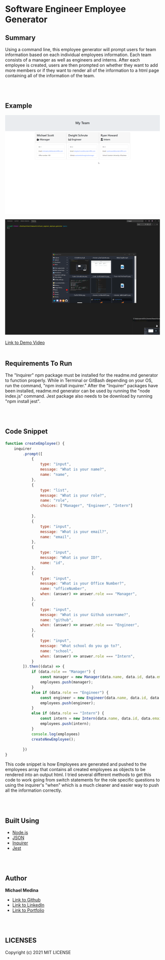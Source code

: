 # Software Engineer Employee Generator


## Summary
Using a command line, this employee generator will prompt users for team information based on each individual employees information. Each team consists of a manager as well as engineers and interns. After each employee is created, users are then prompted on whether they want to add more members or if they want to render all of the information to a html page containing all of the information of the team. 

<br>
<br>

## Example 

![Screenshot](Assets/screenshot.png)


![GIF](Assets/demo.gif)

[Link to Demo Video](https://github.com/michaelanthonyyy/software_engineer_employee_generator/blob/main/Assets/employeegenerator_demo.mp4)
<br>
<br>


## Requirements To Run
The "Inquirer" npm package must be installed for the readme.md generator to function properly.
While in Terminal or GitBash depending on your OS, run the command, "npm install inquirer."
After the "Inquirer" packages have been installed, readme.md generator can be used by running the "node index.js" command.
 Jest package also needs to be download by running "npm install jest". 

<br>
<br>

## Code Snippet
```javascript
function createEmployee() {
    inquirer
        .prompt([
            {
                type: "input",
                message: "What is your name?",
                name: "name",
            },
            {
                type: "list",
                message: "What is your role?",
                name: "role",
                choices: ["Manager", "Engineer", "Intern"]

            },
            {
                type: "input",
                message: "What is your email?",
                name: "email",
            },
            {
                type: "input",
                message: "What is your ID?",
                name: "id",
            },
            {
                type: "input",
                message: "What is your Office Number?",
                name: "officeNumber",
                when: (answer) => answer.role === "Manager",
            },
            {
                type: "input",
                message: "What is your Github username?",
                name: "github",
                when: (answer) => answer.role === "Engineer",
            },
            {
                type: "input",
                message: "What school do you go to?",
                name: "school",
                when: (answer) => answer.role === "Intern",
            }
        ]).then((data) => {
            if (data.role == "Manager") {
                const manager = new Manager(data.name, data.id, data.email, data.officeNumber)
                employees.push(manager);
            }
            else if (data.role == "Engineer") {
                const engineer = new Engineer(data.name, data.id, data.email, data.github)
                employees.push(engineer);
            } 
            else if (data.role == "Intern") {
                const intern = new Intern(data.name, data.id, data.email, data.school)
                employees.push(intern);
            }
            console.log(employees)
            createNewEmployee();

        })
}
```
This code snippet is how Employees are generated and pushed to the employees array that contains all created employees as objects to be rendered into an output html. I tried several different methods to get this code to work going from switch statements for the role specific questions to using the inquirer's "when" which is a much cleaner and easier way to push all the information correctly. 

<br>
<br>

## Built Using

* [Node.js](https://nodejs.org/en/)
* [JSON](https://www.json.org/json-en.html)
* [Inquirer](https://www.npmjs.com/package/inquirer)
* [Jest](https://jest.js.io/)

<br>
<br>

## Author

**Michael Medina** 
- [Link to Github](https://github.com/michaelanthonyyy)
- [Link to LinkedIn](https://www.linkedin.com/in/michael-medina-22aa70200?lipi=urn%3Ali%3Apage%3Ad_flagship3_profile_view_base_contact_details%3B311BosSLTMS4JkhAfkX61A%3D%3D)
- [Link to Portfolio](https://michaelanthonyyy.github.io/portfolio2021/)

<br>
<br>

## LICENSES

Copyright (c) 2021 MIT LICENSE